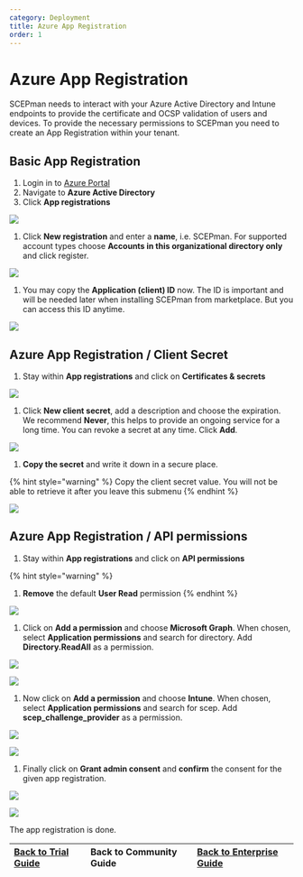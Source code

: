 ```yaml
---
category: Deployment
title: Azure App Registration
order: 1
---
```


# Azure App Registration

SCEPman needs to interact with your Azure Active Directory and Intune endpoints to provide the certificate and OCSP validation of users and devices. To provide the necessary permissions to SCEPman you need to create an App Registration within your tenant.

## Basic App Registration

1. Login in to [Azure Portal](https://portal.azure.com)
2. Navigate to **Azure Active Directory**
3. Click **App registrations**

![](../.gitbook/assets/screenshot-2020-02-03-at-10.23.51%20%282%29%20%282%29%20%282%29%20%282%29%20%282%29.png)

1. Click **New registration** and enter a **name**, i.e. SCEPman. For supported account types choose **Accounts in this organizational directory only** and click register.

![](../.gitbook/assets/azure-app-registration-register.png)

1. You may copy the **Application \(client\) ID** now. The ID is important and will be needed later when installing SCEPman from marketplace. But you can access this ID anytime.

![](../.gitbook/assets/azure-app-registration-scepman%20%281%29.png)

## Azure App Registration / Client Secret

1. Stay within **App registrations** and click on **Certificates & secrets**

![](../.gitbook/assets/azure-app-registration-client-secret.png)

1. Click **New client secret**, add a description and choose the expiration. We recommend **Never**, this helps to provide an ongoing service for a long time. You can revoke a secret at any time. Click **Add**.

![](../.gitbook/assets/azure-app-registration-client-secret-new%20%281%29%20%281%29%20%281%29%20%281%29%20%281%29.png)

1. **Copy the secret** and write it down in a secure place.

{% hint style="warning" %}
Copy the client secret value. You will not be able to retrieve it after you leave this submenu
{% endhint %}

![](../.gitbook/assets/azure-app-registration-client-secret-copy%20%281%29.png)

## Azure App Registration / API permissions

1. Stay within **App registrations** and click on **API permissions**

{% hint style="warning" %}
1. **Remove** the default **User Read** permission
{% endhint %}

![](../.gitbook/assets/screenshot-2020-02-03-at-10.54.48%20%281%29%20%281%29.png)

1. Click on **Add a permission** and choose **Microsoft Graph**. When chosen, select **Application permissions** and search for directory. Add **Directory.ReadAll** as a permission.

![](../.gitbook/assets/app-permission-graph%20%281%29.png)

![](../.gitbook/assets/app-permission-directory-read%20%281%29%20%281%29%20%281%29%20%281%29.png)

1. Now click on **Add a permission** and choose **Intune**. When chosen, select **Application permissions** and search for scep. Add **scep\_challenge\_provider** as a permission.

![](../.gitbook/assets/app-permission-intune%20%281%29%20%281%29%20%281%29.png)

![](../.gitbook/assets/app-permission-scep%20%281%29.png)

1. Finally click on **Grant admin consent** and **confirm** the consent for the given app registration.

![](../.gitbook/assets/app-registration-consent.png)

![](../.gitbook/assets/app-registration-consent-confirm.png)

The app registration is done.

| [Back to Trial Guide](../getting-started/trial-guide.md#step-1-azure-app-registration) | Back to Community Guide | [Back to Enterprise Guide](../getting-started/enterprise-guide.md#step-1-azure-app-registration) |
| :--- | :--- | :--- |



